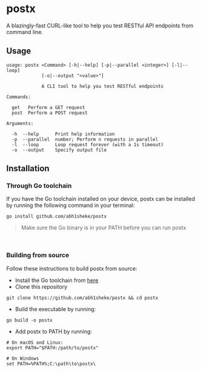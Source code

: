 # postx
A blazingly-fast CURL-like tool to help you test RESTful API endpoints from command line.

## Usage

```
usage: postx <Command> [-h|--help] [-p|--parallel <integer>] [-l|--loop]
             [-o|--output "<value>"]

             A CLI tool to help you test RESTful endpoints

Commands:

  get   Perform a GET request
  post  Perform a POST request

Arguments:

  -h  --help      Print help information
  -p  --parallel  number; Perform n requests in parallel
  -l  --loop      Loop request forever (with a 1s timeout)
  -o  --output    Specify output file
```

## Installation
### Through Go toolchain
If you have the Go toolchain installed on your device, postx can be installed by running the following command in your terminal:
```
go install github.com/abh1sheke/postx
```

> Make sure the Go binary is in your PATH before you can run postx

<br />

### Building from source
Follow these instructions to build postx from source:
  * Install the Go toolchain from [here](https://go.dev/doc/install)
  * Clone this repository
  ```
  git clone https://github.com/abh1sheke/postx && cd postx
  ```
  * Build the executable by running:
  ```
  go build -o postx
  ```
  * Add postx to PATH by running:
  ```
  # On macOS and Linux:
  export PATH="$PATH:/path/to/postx"

  # On Windows
  set PATH=%PATH%;C:\path\to\postx\
  ```
